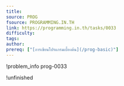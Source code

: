 ```yaml
---
title: 
source: PROG
fsource: PROGRAMMING.IN.TH
link: https://programming.in.th/tasks/0033
difficulty: 
tags: 
author: 
prereq: ["[การเขียนโปรแกรมเบื้องต้น](/prog-basic)"]
---
```


!problem_info prog-0033

!unfinished
